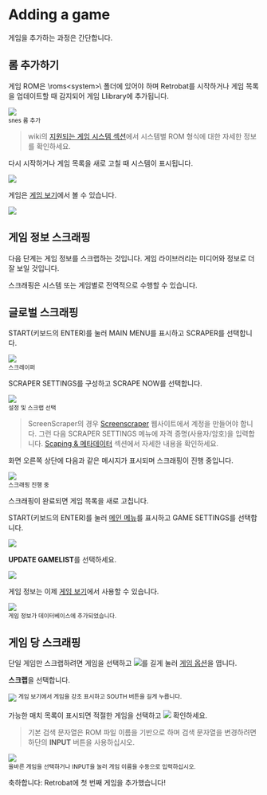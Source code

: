 # Adding a game

게임을 추가하는 과정은 간단합니다.


## 롬 추가하기

게임 ROM은 \roms\<system>\ 폴더에 있어야 하며 Retrobat를 시작하거나 게임 목록을 업데이트할 때 감지되어 게임 Llibrary에 추가됩니다.

![](01.png)  
<sup>snes 롬 추가</sup>

> wiki의 [지원되는 게임 시스템 섹션](https://wiki.retrobat.org/systems-and-emulators/supported-game-systems)에서 시스템별 ROM 형식에 대한 자세한 정보를 확인하세요.

다시 시작하거나 게임 목록을 새로 고칠 때 시스템이 표시됩니다.

![](02.png)

게임은 [게임 보기](https://wiki.retrobat.org/navigation/system-view-and-game-view#game-view)에서 볼 수 있습니다.

![](03.png)


## 게임 정보 스크래핑

다음 단계는 게임 정보를 스크랩하는 것입니다. 게임 라이브러리는 미디어와 정보로 더 잘 보일 것입니다.

스크래핑은 시스템 또는 게임별로 전역적으로 수행할 수 있습니다.


## 글로벌 스크래핑

START(키보드의 ENTER)를 눌러 MAIN MENU를 표시하고 SCRAPER를 선택합니다.

![](04.png)  
<sup>스크레이퍼</sup>

SCRAPER SETTINGS를 구성하고 SCRAPE NOW를 선택합니다.

![](05.png)  
<sup>설정 및 스크랩 선택</sup>

> ScreenScraper의 경우 [Screenscraper](https://www.screenscraper.fr/) 웹사이트에서 계정을 만들어야 합니다.
> 그런 다음 SCRAPER SETTINGS 메뉴에 자격 증명(사용자/암호)을 입력합니다.
> [Scaping & 메타데이터](https://wiki.retrobat.org/navigation/scraping-and-metadata) 섹션에서 자세한 내용을 확인하세요.

화면 오른쪽 상단에 다음과 같은 메시지가 표시되며 스크래핑이 진행 중입니다.

![](06.png)  
<sup>스크래핑 진행 중</sup>

스크래핑이 완료되면 게임 목록을 새로 고칩니다.

START(키보드의 ENTER)를 눌러 [메인 메뉴](https://wiki.retrobat.org/navigation/main-menu)를 표시하고 GAME SETTINGS를 선택합니다.

![](07.png)

**UPDATE GAMELIST**를 선택하세요.

![](08.png)

게임 정보는 이제 [게임 보기](https://wiki.retrobat.org/navigation/system-view-and-game-view#game-view)에서 사용할 수 있습니다.

![](09.png)  
<sup>게임 정보가 데이터베이스에 추가되었습니다.</sup>


## 게임 당 스크래핑

단일 게임만 스크랩하려면 게임을 선택하고 ![](btn.webp)를  길게 눌러 [게임 옵션](https://wiki.retrobat.org/navigation/game-options)을 엽니다.

**스크랩**을 선택합니다.

![](10.png)
<sup>게임 보기에서 게임을 강조 표시하고 SOUTH 버튼을 길게 누릅니다.</sup>

가능한 매치 목록이 표시되면 적절한 게임을 선택하고 ![](btn.webp) 확인하세요.

> 기본 검색 문자열은 ROM 파일 이름을 기반으로 하며 검색 문자열을 변경하려면 하단의 **INPUT** 버튼을 사용하십시오.

![](11.png)  
<sup>올바른 게임을 선택하거나 INPUT을 눌러 게임 이름을 수동으로 입력하십시오.</sup>

축하합니다: Retrobat에 첫 번째 게임을 추가했습니다!